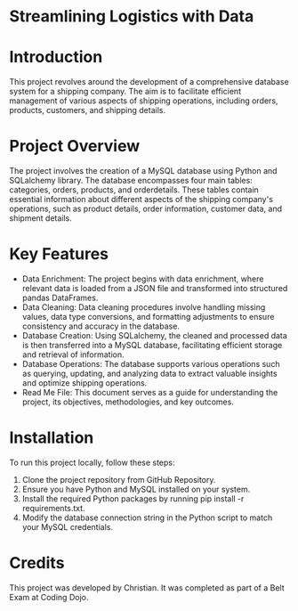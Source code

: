 # Streamlining Logistics with Data

# Introduction
This project revolves around the development of a comprehensive database system for a shipping company.  The aim is to facilitate efficient management of various aspects of shipping operations, including orders, products, customers, and shipping details.

# Project Overview
The project involves the creation of a MySQL database using Python and SQLalchemy library. The database encompasses four main tables: categories, orders, products, and orderdetails. These tables contain essential information about different aspects of the shipping company's operations, such as product details, order information, customer data, and shipment details.

# Key Features
- Data Enrichment: The project begins with data enrichment, where relevant data is loaded from a JSON file and transformed into structured pandas DataFrames.
- Data Cleaning: Data cleaning procedures involve handling missing values, data type conversions, and formatting adjustments to ensure consistency and accuracy in the database.
- Database Creation: Using SQLalchemy, the cleaned and processed data is then transferred into a MySQL database, facilitating efficient storage and retrieval of information.
- Database Operations: The database supports various operations such as querying, updating, and analyzing data to extract valuable insights and optimize shipping operations.
- Read Me File: This document serves as a guide for understanding the project, its objectives, methodologies, and key outcomes.


# Installation 
To run this project locally, follow these steps:

1. Clone the project repository from GitHub Repository.
2. Ensure you have Python and MySQL installed on your system.
3. Install the required Python packages by running pip install -r requirements.txt.
4. Modify the database connection string in the Python script to match your MySQL credentials.

# Credits
This project was developed by Christian. It was completed as part of a Belt Exam at Coding Dojo.


